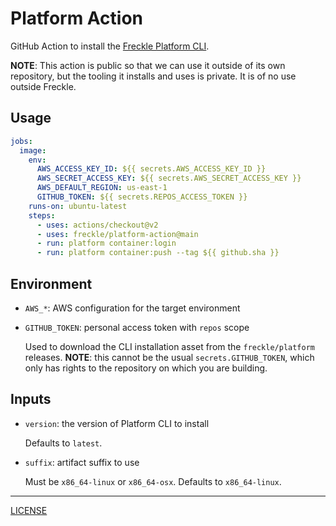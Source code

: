 # Platform Action

GitHub Action to install the [Freckle Platform CLI][platform].

[platform]: https://github.com/freckle/platform

**NOTE**: This action is public so that we can use it outside of its own
repository, but the tooling it installs and uses is private. It is of no use
outside Freckle.

## Usage

```yaml
jobs:
  image:
    env:
      AWS_ACCESS_KEY_ID: ${{ secrets.AWS_ACCESS_KEY_ID }}
      AWS_SECRET_ACCESS_KEY: ${{ secrets.AWS_SECRET_ACCESS_KEY }}
      AWS_DEFAULT_REGION: us-east-1
      GITHUB_TOKEN: ${{ secrets.REPOS_ACCESS_TOKEN }}
    runs-on: ubuntu-latest
    steps:
      - uses: actions/checkout@v2
      - uses: freckle/platform-action@main
      - run: platform container:login
      - run: platform container:push --tag ${{ github.sha }}
```

## Environment

- `AWS_*`: AWS configuration for the target environment
- `GITHUB_TOKEN`: personal access token with `repos` scope

  Used to download the CLI installation asset from the `freckle/platform`
  releases. **NOTE**: this cannot be the usual `secrets.GITHUB_TOKEN`, which
  only has rights to the repository on which you are building.

## Inputs

- `version`: the version of Platform CLI to install

  Defaults to `latest`.

- `suffix`: artifact suffix to use

  Must be `x86_64-linux` or `x86_64-osx`. Defaults to `x86_64-linux`.

---

[LICENSE](./LICENSE)

